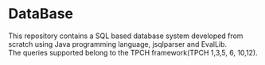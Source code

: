 # DataBase
This repository contains a SQL based database system developed from scratch using Java programming language, jsqlparser and EvalLib.<br>
The queries supported belong to the TPCH framework(TPCH 1,3,5, 6, 10,12).
